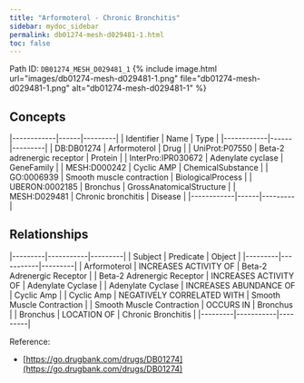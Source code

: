 ```yaml
---
title: "Arformoterol - Chronic Bronchitis"
sidebar: mydoc_sidebar
permalink: db01274-mesh-d029481-1.html
toc: false 
---
```



Path ID: `DB01274_MESH_D029481_1`
{% include image.html url="images/db01274-mesh-d029481-1.png" file="db01274-mesh-d029481-1.png" alt="db01274-mesh-d029481-1" %}

## Concepts

|------------|------|---------|
| Identifier | Name | Type    |
|------------|------|---------|
| DB:DB01274 | Arformoterol | Drug |
| UniProt:P07550 | Beta-2 adrenergic receptor | Protein |
| InterPro:IPR030672 | Adenylate cyclase | GeneFamily |
| MESH:D000242 | Cyclic AMP | ChemicalSubstance |
| GO:0006939 | Smooth muscle contraction | BiologicalProcess |
| UBERON:0002185 | Bronchus | GrossAnatomicalStructure |
| MESH:D029481 | Chronic bronchitis | Disease |
|------------|------|---------|

## Relationships

|---------|-----------|---------|
| Subject | Predicate | Object  |
|---------|-----------|---------|
| Arformoterol | INCREASES ACTIVITY OF | Beta-2 Adrenergic Receptor |
| Beta-2 Adrenergic Receptor | INCREASES ACTIVITY OF | Adenylate Cyclase |
| Adenylate Cyclase | INCREASES ABUNDANCE OF | Cyclic Amp |
| Cyclic Amp | NEGATIVELY CORRELATED WITH | Smooth Muscle Contraction |
| Smooth Muscle Contraction | OCCURS IN | Bronchus |
| Bronchus | LOCATION OF | Chronic Bronchitis |
|---------|-----------|---------|

Reference: 
  - [https://go.drugbank.com/drugs/DB01274](https://go.drugbank.com/drugs/DB01274)
